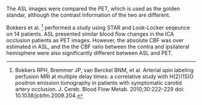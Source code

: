 The ASL images were compared the PET, which is used as the golden standar, although the contrast information of the two are different. 

Bokkers et al. [^1] performed a study using STAR and Look-Locker seqeunce on 14 patients. ASL presented similar blood flow changes in the ICA occlusion patients as PET images. However, the absolute CBF was over estimated in ASL, and the the CBF ratio between the contra and ipsilateral hemisphere were also significantly different between ASL and PET.

[^1]: Bokkers RPH, Bremmer JP, van Berckel BNM, et al. Arterial spin labeling perfusion MRI at multiple delay times: a correlative study with H(2)(15)O positron emission tomography in patients with symptomatic carotid artery occlusion. J. Cereb. Blood Flow Metab. 2010;30:222–229 doi: 10.1038/jcbfm.2009.204.
